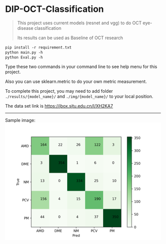 # DIP-OCT-Classification

> This project uses current models (resnet and vgg) to do OCT eye-disease classification
>
> Its results can be used as Baseline of OCT research

```shell
pip install -r requirement.txt
python main.py -h
python Eval.py -h
```

Type these two commands in your command line to see help menu for this project.

Also you can use sklearn.metric to do your own metric measurement.

To complete this project, you may need to add folder `./results/{model_name}/` and `./img/{model_name}/` to your local position.

The data set link is https://jbox.sjtu.edu.cn/l/XH2KA7

---

Sample image:
![image](https://github.com/cyberkillor/DIP-OCT-Classification/blob/main/img/Best-cm-img8.png)
